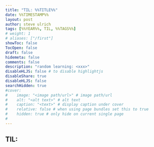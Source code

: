 ```yaml
---
title: "TIL: %%TITLE%%"
date: %%TIMESTAMP%%
layout: post
author: steve ulrich
tags: [%%YEAR%%, TIL, %%TAGS%%]
# weight: 1
# aliases: ["/first"]
showToc: false
TocOpen: false
draft: false
hidemeta: false
comments: false
description: "random learning: <xxx>"
disableHLJS: false # to disable highlightjs
disableShare: true
disableHLJS: false
searchHidden: true
#cover:
#    image: "<image path/url>" # image path/url
#    alt: "<alt text>" # alt text
#    caption: "<text>" # display caption under cover
#    relative: false # when using page bundles set this to true
#    hidden: true # only hide on current single page
#
---
```


## TIL: <something here>
